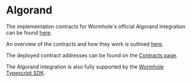 # Algorand

The implementation contracts for Wormhole's official Algorand integration can be found [here](https://github.com/wormhole-foundation/wormhole/tree/main/algorand).

An overview of the contracts and how they work is outlined [here](https://github.com/wormhole-foundation/wormhole/blob/main/algorand/README.md).

The deployed contract addresses can be found on the [Contracts page](../../reference/contracts.md).

The Algorand integration is also fully supported by the [Wormhole Typescript SDK](https://github.com/wormhole-foundation/wormhole/tree/main/sdk/js).
